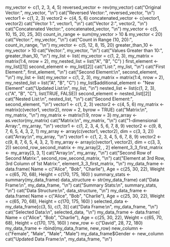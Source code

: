 my_vector <- c(1, 2, 3, 4, 5)
reversed_vector <- rev(my_vector)
cat("Original Vector:", my_vector, "\n")
cat("Reversed Vector:", reversed_vector, "\n")
vector1 <- c(1, 2, 3)
vector2 <- c(4, 5, 6)
concatenated_vector <- c(vector1, vector2)
cat("Vector 1:", vector1, "\n")
cat("Vector 2:", vector2, "\n")
cat("Concatenated Vector:", concatenated_vector, "\n")
my_vector <- c(5, 10, 15, 20, 25, 30)
count_in_range <- sum(my_vector > 10 & my_vector < 20)
cat("Vector:", my_vector, "\n")
cat("Count in Range (10, 20):", count_in_range, "\n")
my_vector <- c(5, 12, 8, 15, 20)
greater_than_10 <- my_vector > 10
cat("Vector:", my_vector, "\n")
cat("Values Greater than 10:", greater_than_10, "\n")
my_list <- list(
  my_vector = c(1, 2, 3),
  my_matrix = matrix(1:4, nrow = 2),
  my_nested_list = list("A", "B", "C")
)
first_element <- my_list[[1]]
second_element <- my_list[[2]]
cat("List:", my_list, "\n")
cat("First Element:", first_element, "\n")
cat("Second Element:\n", second_element, "\n")
my_list <- list(
  my_vector = c(1, 2, 3),
  my_matrix = matrix(1:4, nrow = 2),
  my_nested_list = list("A", "B", "C")
)
my_list$additional_element <- "New Element"
cat("Updated List:\n", my_list, "\n")
nested_list <- list(c(1, 2, 3), c("A", "B", "C"), list(TRUE, FALSE))
second_element <- nested_list[[2]]
cat("Nested List:\n", nested_list, "\n")
cat("Second Element:", second_element, "\n")
vector1 <- c(1, 2, 3)
vector2 <- c(4, 5, 6)
my_matrix <- matrix(c(vector1, vector2), nrow = 2, byrow = TRUE)
cat("Matrix:\n", my_matrix, "\n")
my_matrix <- matrix(1:9, nrow = 3)
my_array <- as.vector(my_matrix)
cat("Matrix:\n", my_matrix, "\n")
cat("1-dimensional Array:", my_array, "\n")
vector1 <- c(1, 2, 3, 4, 5, 6, 7, 8, 9)
vector2 <- c(9, 8, 7, 6, 5, 4, 3, 2, 1)
my_array <- array(c(vector1, vector2), dim = c(3, 3, 2))
cat("Array:\n", my_array, "\n")
vector1 <- c(1, 2, 3, 4, 5, 6, 7, 8, 9)
vector2 <- c(9, 8, 7, 6, 5, 4, 3, 2, 1)
my_array <- array(c(vector1, vector2), dim = c(3, 3, 2))
second_row_second_matrix <- my_array[2, , 2]
element_3_3_first_matrix <- my_array[3, 3, 1]
cat("Array:\n", my_array, "\n")
cat("Second Row of Second Matrix:", second_row_second_matrix, "\n")
cat("Element at 3rd Row, 3rd Column of 1st Matrix:", element_3_3_first_matrix, "\n")
my_data_frame <- data.frame(
  Name = c("Alice", "Bob", "Charlie"),
  Age = c(25, 30, 22),
  Weight = c(65, 70, 68),
  Height = c(170, 175, 160)
  )
summary_stats <- summary(my_data_frame)
data_structure <- str(my_data_frame)
cat("Data Frame:\n", my_data_frame, "\n")
cat("Summary Stats:\n", summary_stats, "\n")
cat("Data Structure:\n", data_structure, "\n")
my_data_frame <- data.frame(
  Name = c("Alice", "Bob", "Charlie"),
  Age = c(25, 30, 22),
  Weight = c(65, 70, 68),
  Height = c(170, 175, 160)
)
selected_data <- my_data_frame[c(3, 5), c(1, 3)]
cat("Data Frame:\n", my_data_frame, "\n")
cat("Selected Data:\n", selected_data, "\n")
my_data_frame <- data.frame(
  Name = c("Alice", "Bob", "Charlie"),
  Age = c(25, 30, 22),
  Weight = c(65, 70, 68),
  Height = c(170, 175, 160)
)
new_row <- c("David", 28, 72, 180)
my_data_frame <- rbind(my_data_frame, new_row)
new_column <- c("Female", "Male", "Male", "Male")
my_data_frame$Gender <- new_column
cat("Updated Data Frame:\n", my_data_frame, "\n")


